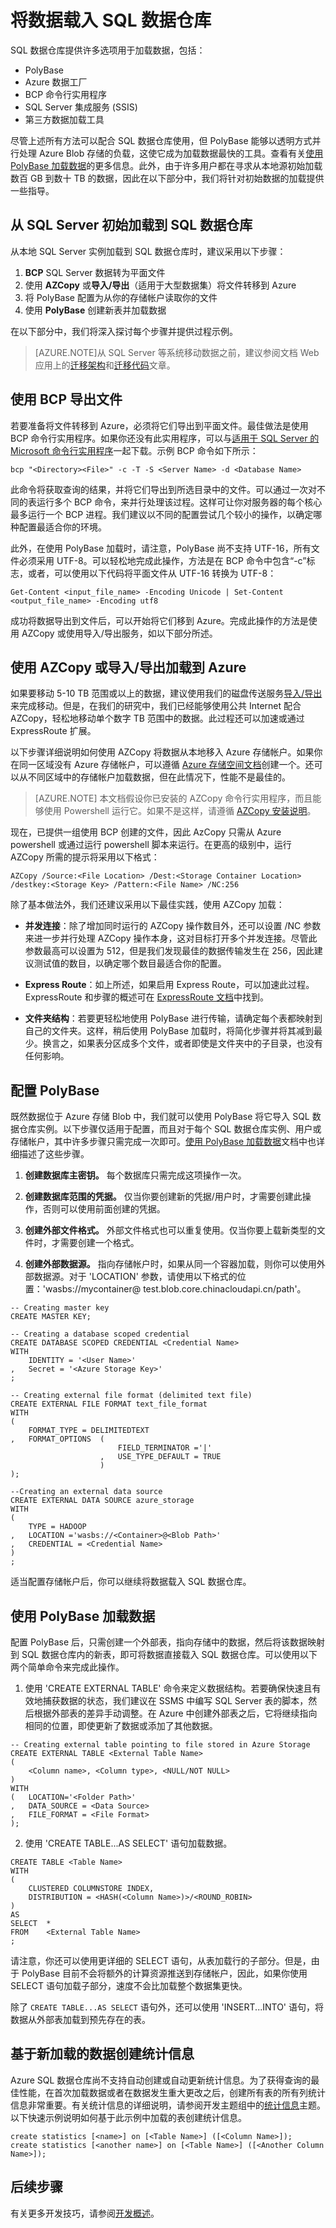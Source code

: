    <properties
   pageTitle="将数据载入 SQL 数据仓库 | Azure"
   description="了解有关在 SQL 数据仓库中加载数据的常见方案"
   services="sql-data-warehouse"
   documentationCenter="NA"
   authors="lodipalm"
   manager="barbkess"
   editor=""/>

<tags
   ms.service="sql-data-warehouse"
   ms.date="01/07/2016"
   wacn.date="03/17/2016"/>

# 将数据载入 SQL 数据仓库
SQL 数据仓库提供许多选项用于加载数据，包括：

- PolyBase
- Azure 数据工厂
- BCP 命令行实用程序
- SQL Server 集成服务 (SSIS)
- 第三方数据加载工具

尽管上述所有方法可以配合 SQL 数据仓库使用，但 PolyBase 能够以透明方式并行处理 Azure Blob 存储的负载，这使它成为加载数据最快的工具。查看有关[使用 PolyBase 加载数据][]的更多信息。此外，由于许多用户都在寻求从本地源初始加载数百 GB 到数十 TB 的数据，因此在以下部分中，我们将针对初始数据的加载提供一些指导。

## 从 SQL Server 初始加载到 SQL 数据仓库 
从本地 SQL Server 实例加载到 SQL 数据仓库时，建议采用以下步骤：

1. **BCP** SQL Server 数据转为平面文件 
2. 使用 **AZCopy** 或**导入/导出**（适用于大型数据集）将文件转移到 Azure
3. 将 PolyBase 配置为从你的存储帐户读取你的文件
4. 使用 **PolyBase** 创建新表并加载数据

在以下部分中，我们将深入探讨每个步骤并提供过程示例。

> [AZURE.NOTE]从 SQL Server 等系统移动数据之前，建议参阅文档 Web 应用上的[迁移架构][]和[迁移代码][]文章。

## 使用 BCP 导出文件

若要准备将文件转移到 Azure，必须将它们导出到平面文件。最佳做法是使用 BCP 命令行实用程序。如果你还没有此实用程序，可以与[适用于 SQL Server 的 Microsoft 命令行实用程序][]一起下载。示例 BCP 命令如下所示：

```
bcp "<Directory><File>" -c -T -S <Server Name> -d <Database Name>
```

此命令将获取查询的结果，并将它们导出到所选目录中的文件。可以通过一次对不同的表运行多个 BCP 命令，来并行处理该过程。这样可让你对服务器的每个核心最多运行一个 BCP 进程。我们建议以不同的配置尝试几个较小的操作，以确定哪种配置最适合你的环境。

此外，在使用 PolyBase 加载时，请注意，PolyBase 尚不支持 UTF-16，所有文件必须采用 UTF-8。可以轻松地完成此操作，方法是在 BCP 命令中包含“-c”标志，或者，可以使用以下代码将平面文件从 UTF-16 转换为 UTF-8：

```
Get-Content <input_file_name> -Encoding Unicode | Set-Content <output_file_name> -Encoding utf8
```
 
成功将数据导出到文件后，可以开始将它们移到 Azure。完成此操作的方法是使用 AZCopy 或使用导入/导出服务，如以下部分所述。

## 使用 AZCopy 或导入/导出加载到 Azure
如果要移动 5-10 TB 范围或以上的数据，建议使用我们的磁盘传送服务[导入/导出][]来完成移动。但是，在我们的研究中，我们已经能够使用公共 Internet 配合 AZCopy，轻松地移动单个数字 TB 范围中的数据。此过程还可以加速或通过 ExpressRoute 扩展。

以下步骤详细说明如何使用 AZCopy 将数据从本地移入 Azure 存储帐户。如果你在同一区域没有 Azure 存储帐户，可以遵循 [Azure 存储空间文档][]创建一个。还可以从不同区域中的存储帐户加载数据，但在此情况下，性能不是最佳的。

> [AZURE.NOTE] 本文档假设你已安装的 AZCopy 命令行实用程序，而且能够使用 Powershell 运行它。如果不是这样，请遵循 [AZCopy 安装说明][]。

现在，已提供一组使用 BCP 创建的文件，因此 AzCopy 只需从 Azure powershell 或通过运行 powershell 脚本来运行。在更高的级别中，运行 AZCopy 所需的提示将采用以下格式：

```
AZCopy /Source:<File Location> /Dest:<Storage Container Location> /destkey:<Storage Key> /Pattern:<File Name> /NC:256
```

除了基本做法外，我们还建议采用以下最佳实践，使用 AZCopy 加载：


+ **并发连接**：除了增加同时运行的 AZCopy 操作数目外，还可以设置 /NC 参数来进一步并行处理 AZCopy 操作本身，这对目标打开多个并发连接。尽管此参数最高可以设置为 512，但是我们发现最佳的数据传输发生在 256，因此建议测试值的数目，以确定哪个数目最适合你的配置。

+ **Express Route**：如上所述，如果启用 Express Route，可以加速此过程。ExpressRoute 和步骤的概述可在 [ExpressRoute 文档][]中找到。

+ **文件夹结构**：若要更轻松地使用 PolyBase 进行传输，请确定每个表都映射到自己的文件夹。这样，稍后使用 PolyBase 加载时，将简化步骤并将其减到最少。换言之，如果表分区成多个文件，或者即使是文件夹中的子目录，也没有任何影响。
	 

## 配置 PolyBase 

既然数据位于 Azure 存储 Blob 中，我们就可以使用 PolyBase 将它导入 SQL 数据仓库实例。以下步骤仅适用于配置，而且对于每个 SQL 数据仓库实例、用户或存储帐户，其中许多步骤只需完成一次即可。[使用 PolyBase 加载数据][]文档中也详细描述了这些步骤。

1. **创建数据库主密钥。** 每个数据库只需完成这项操作一次。 

2. **创建数据库范围的凭据。** 仅当你要创建新的凭据/用户时，才需要创建此操作，否则可以使用前面创建的凭据。

3. **创建外部文件格式。** 外部文件格式也可以重复使用。仅当你要上载新类型的文件时，才需要创建一个格式。

4. **创建外部数据源。** 指向存储帐户时，如果从同一个容器加载，则你可以使用外部数据源。对于 'LOCATION' 参数，请使用以下格式的位置：'wasbs://mycontainer@ test.blob.core.chinacloudapi.cn/path'。

```
-- Creating master key
CREATE MASTER KEY;

-- Creating a database scoped credential
CREATE DATABASE SCOPED CREDENTIAL <Credential Name> 
WITH 
    IDENTITY = '<User Name>'
,   Secret = '<Azure Storage Key>'
;

-- Creating external file format (delimited text file)
CREATE EXTERNAL FILE FORMAT text_file_format 
WITH 
(
    FORMAT_TYPE = DELIMITEDTEXT 
,   FORMAT_OPTIONS  (
                        FIELD_TERMINATOR ='|' 
                    ,   USE_TYPE_DEFAULT = TRUE
                    )
);

--Creating an external data source
CREATE EXTERNAL DATA SOURCE azure_storage 
WITH 
(
    TYPE = HADOOP 
,   LOCATION ='wasbs://<Container>@<Blob Path>'
,   CREDENTIAL = <Credential Name>
)
;
```

适当配置存储帐户后，你可以继续将数据载入 SQL 数据仓库。

## 使用 PolyBase 加载数据 
配置 PolyBase 后，只需创建一个外部表，指向存储中的数据，然后将该数据映射到 SQL 数据仓库内的新表，即可将数据直接载入 SQL 数据仓库。可以使用以下两个简单命令来完成此操作。

1. 使用 'CREATE EXTERNAL TABLE' 命令来定义数据结构。若要确保快速且有效地捕获数据的状态，我们建议在 SSMS 中编写 SQL Server 表的脚本，然后根据外部表的差异手动调整。在 Azure 中创建外部表之后，它将继续指向相同的位置，即使更新了数据或添加了其他数据。  

```
-- Creating external table pointing to file stored in Azure Storage
CREATE EXTERNAL TABLE <External Table Name> 
(
    <Column name>, <Column type>, <NULL/NOT NULL>
)
WITH 
(   LOCATION='<Folder Path>'
,   DATA_SOURCE = <Data Source>
,   FILE_FORMAT = <File Format>      
);
```

2. 使用 'CREATE TABLE...AS SELECT' 语句加载数据。 

```
CREATE TABLE <Table Name> 
WITH 
(
	CLUSTERED COLUMNSTORE INDEX,
	DISTRIBUTION = <HASH(<Column Name>)>/<ROUND_ROBIN>
)
AS 
SELECT  * 
FROM    <External Table Name>
;
```

请注意，你还可以使用更详细的 SELECT 语句，从表加载行的子部分。但是，由于 PolyBase 目前不会将额外的计算资源推送到存储帐户，因此，如果你使用 SELECT 语句加载子部分，速度不会比加载整个数据集更快。

除了 `CREATE TABLE...AS SELECT` 语句外，还可以使用 'INSERT...INTO' 语句，将数据从外部表加载到预先存在的表。

##  基于新加载的数据创建统计信息 

Azure SQL 数据仓库尚不支持自动创建或自动更新统计信息。为了获得查询的最佳性能，在首次加载数据或者在数据发生重大更改之后，创建所有表的所有列统计信息非常重要。有关统计信息的详细说明，请参阅开发主题组中的[统计信息][]主题。以下快速示例说明如何基于此示例中加载的表创建统计信息。


```
create statistics [<name>] on [<Table Name>] ([<Column Name>]);
create statistics [<another name>] on [<Table Name>] ([<Another Column Name>]);
```

## 后续步骤
有关更多开发技巧，请参阅[开发概述][]。

<!--Image references-->

<!--Article references-->
[Load data with bcp]: /documentation/articles/sql-data-warehouse-load-with-bcp
[使用 PolyBase 加载数据]: /documentation/articles/sql-data-warehouse-load-with-polybase
[solution partners]: /documentation/articles/sql-data-warehouse-solution-partners
[开发概述]: /documentation/articles/sql-data-warehouse-overview-develop
[迁移架构]: /documentation/articles/sql-data-warehouse-migrate-schema
[迁移代码]: /documentation/articles/sql-data-warehouse-migrate-code
[统计信息]: /documentation/articles/sql-data-warehouse-develop-statistics

<!--MSDN references-->
[supported source/sink]: https://msdn.microsoft.com/zh-cn/library/dn894007.aspx
[copy activity]: https://msdn.microsoft.com/zh-cn/library/dn835035.aspx
[SQL Server destination adapter]: https://msdn.microsoft.com/zh-cn/library/ms141237.aspx
[SSIS]: https://msdn.microsoft.com/zh-cn/library/ms141026.aspx

<!--Other Web references-->
[AZCopy 安装说明]: /documentation/articles/storage-use-azcopy/
[适用于 SQL Server 的 Microsoft 命令行实用程序]: http://www.microsoft.com/zh-cn/download/details.aspx?id=36433
[导入/导出]: /documentation/articles/storage-import-export-service/
[Azure 存储空间文档]: /documentation/articles/storage-create-storage-account/
[ExpressRoute 文档]: /documentation/services/expressroute/

<!---HONumber=Mooncake_0307_2016-->